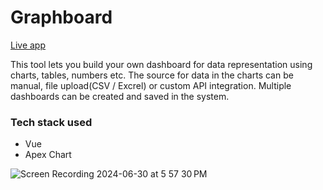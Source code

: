 # Graphboard

[Live app](https://graphboards.firebaseapp.com/)

This tool lets you build your own dashboard for data representation using charts, tables, numbers etc. The source for data in the charts can be manual, file upload(CSV / Excrel) or custom API integration. Multiple dashboards can be created and saved in the system.

### Tech stack used
- Vue
- Apex Chart


![Screen Recording 2024-06-30 at 5 57 30 PM](https://github.com/uditgogoi/GraphBoard/assets/19547501/695ef80e-7c5d-4881-aec7-4abafde862f0)
